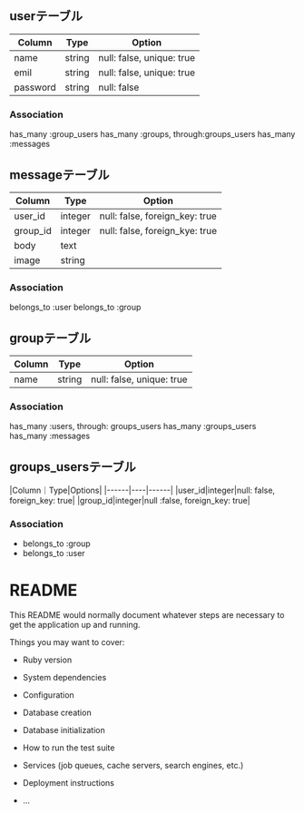 ## userテーブル
|Column|Type|Option|
|------|----|------|
|name|string|null: false, unique: true|
|emil|string|null: false, unique: true|
|password|string|null: false|

### Association
has_many :group_users
has_many :groups, through:groups_users
has_many :messages


## messageテーブル
|Column|Type|Option|
|------|----|------|
|user_id|integer|null: false, foreign_key: true|
|group_id|integer|null: false, foreign_kye: true|
|body|text|
|image|string|

### Association
belongs_to :user
belongs_to :group

## groupテーブル
|Column|Type|Option|
|------|----|------|
|name|string|null: false, unique: true|

### Association
has_many :users, through: groups_users
has_many :groups_users
has_many :messages


## groups_usersテーブル

|Column｜Type|Options|
|------|----|------|
|user_id|integer|null: false, foreign_key: true|
|group_id|integer|null :false, foreign_key: true|

### Association
- belongs_to :group
- belongs_to :user

# README

This README would normally document whatever steps are necessary to get the
application up and running.

Things you may want to cover:

* Ruby version

* System dependencies

* Configuration

* Database creation

* Database initialization

* How to run the test suite

* Services (job queues, cache servers, search engines, etc.)

* Deployment instructions

* ...
